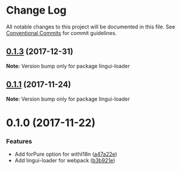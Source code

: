 # Change Log

All notable changes to this project will be documented in this file.
See [Conventional Commits](https://conventionalcommits.org) for commit guidelines.

<a name="0.1.3"></a>
## [0.1.3](https://github.com/lingui/js-lingui/compare/lingui-loader@0.1.2...lingui-loader@0.1.3) (2017-12-31)




**Note:** Version bump only for package lingui-loader

<a name="0.1.1"></a>
## [0.1.1](https://github.com/lingui/js-lingui/compare/lingui-loader@0.1.0...lingui-loader@0.1.1) (2017-11-24)




**Note:** Version bump only for package lingui-loader

<a name="0.1.0"></a>
# 0.1.0 (2017-11-22)


### Features

* Add forPure option for withI18n ([a47a22e](https://github.com/lingui/js-lingui/commit/a47a22e))
* Add lingui-loader for webpack ([b3b921e](https://github.com/lingui/js-lingui/commit/b3b921e))
